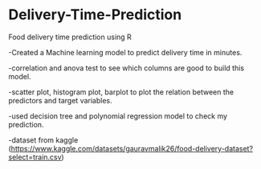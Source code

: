 # Delivery-Time-Prediction
Food delivery time prediction using R

-Created a Machine learning model to predict delivery time in minutes.

-correlation and anova test to see which columns are good to build this model.

-scatter plot, histogram plot, barplot to plot the relation between the predictors and target variables.

-used decision tree and polynomial regression model to check my prediction.

-dataset from kaggle (https://www.kaggle.com/datasets/gauravmalik26/food-delivery-dataset?select=train.csv)



